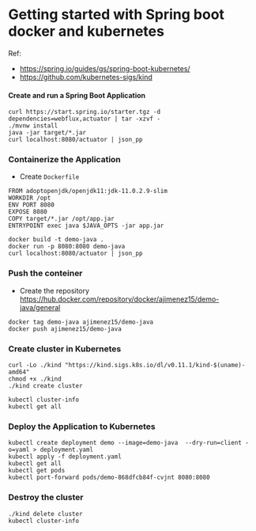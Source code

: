 # Getting started with Spring boot docker and kubernetes
Ref:
- https://spring.io/guides/gs/spring-boot-kubernetes/
- https://github.com/kubernetes-sigs/kind

#### Create and run a Spring Boot Application
```shell
curl https://start.spring.io/starter.tgz -d dependencies=webflux,actuator | tar -xzvf -
./mvnw install
java -jar target/*.jar
curl localhost:8080/actuator | json_pp
```

### Containerize the Application
- Create `Dockerfile`
```shell
FROM adoptopenjdk/openjdk11:jdk-11.0.2.9-slim
WORKDIR /opt
ENV PORT 8080
EXPOSE 8080
COPY target/*.jar /opt/app.jar
ENTRYPOINT exec java $JAVA_OPTS -jar app.jar
```
```shell
docker build -t demo-java .
docker run -p 8080:8080 demo-java
curl localhost:8080/actuator | json_pp
```

### Push the conteiner
- Create the repository https://hub.docker.com/repository/docker/ajimenez15/demo-java/general
```shell
docker tag demo-java ajimenez15/demo-java
docker push ajimenez15/demo-java
```

### Create cluster in Kubernetes
```shell
curl -Lo ./kind "https://kind.sigs.k8s.io/dl/v0.11.1/kind-$(uname)-amd64"
chmod +x ./kind
./kind create cluster
```
```shell
kubectl cluster-info
kubectl get all
```

### Deploy the Application to Kubernetes
```shell
kubectl create deployment demo --image=demo-java  --dry-run=client -o=yaml > deployment.yaml
kubectl apply -f deployment.yaml
kubectl get all
kubectl get pods
kubectl port-forward pods/demo-868dfcb84f-cvjnt 8080:8080
```


### Destroy the cluster
```shell
./kind delete cluster
kubectl cluster-info
```
